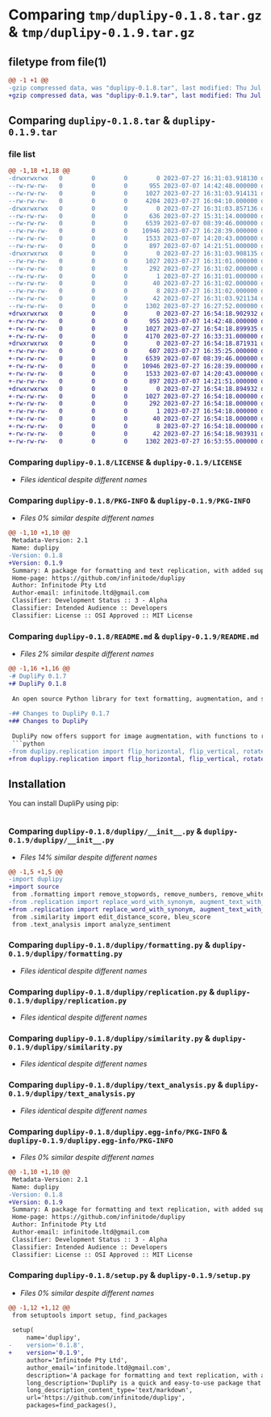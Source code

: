 # Comparing `tmp/duplipy-0.1.8.tar.gz` & `tmp/duplipy-0.1.9.tar.gz`

## filetype from file(1)

```diff
@@ -1 +1 @@
-gzip compressed data, was "duplipy-0.1.8.tar", last modified: Thu Jul 27 16:31:03 2023, max compression
+gzip compressed data, was "duplipy-0.1.9.tar", last modified: Thu Jul 27 16:54:18 2023, max compression
```

## Comparing `duplipy-0.1.8.tar` & `duplipy-0.1.9.tar`

### file list

```diff
@@ -1,18 +1,18 @@
-drwxrwxrwx   0        0        0        0 2023-07-27 16:31:03.918130 duplipy-0.1.8/
--rw-rw-rw-   0        0        0      955 2023-07-07 14:42:48.000000 duplipy-0.1.8/LICENSE
--rw-rw-rw-   0        0        0     1027 2023-07-27 16:31:03.914131 duplipy-0.1.8/PKG-INFO
--rw-rw-rw-   0        0        0     4204 2023-07-27 16:04:10.000000 duplipy-0.1.8/README.md
-drwxrwxrwx   0        0        0        0 2023-07-27 16:31:03.857136 duplipy-0.1.8/duplipy/
--rw-rw-rw-   0        0        0      636 2023-07-27 15:31:14.000000 duplipy-0.1.8/duplipy/__init__.py
--rw-rw-rw-   0        0        0     6539 2023-07-07 08:39:46.000000 duplipy-0.1.8/duplipy/formatting.py
--rw-rw-rw-   0        0        0    10946 2023-07-27 16:28:39.000000 duplipy-0.1.8/duplipy/replication.py
--rw-rw-rw-   0        0        0     1533 2023-07-07 14:20:43.000000 duplipy-0.1.8/duplipy/similarity.py
--rw-rw-rw-   0        0        0      897 2023-07-07 14:21:51.000000 duplipy-0.1.8/duplipy/text_analysis.py
-drwxrwxrwx   0        0        0        0 2023-07-27 16:31:03.908135 duplipy-0.1.8/duplipy.egg-info/
--rw-rw-rw-   0        0        0     1027 2023-07-27 16:31:01.000000 duplipy-0.1.8/duplipy.egg-info/PKG-INFO
--rw-rw-rw-   0        0        0      292 2023-07-27 16:31:02.000000 duplipy-0.1.8/duplipy.egg-info/SOURCES.txt
--rw-rw-rw-   0        0        0        1 2023-07-27 16:31:01.000000 duplipy-0.1.8/duplipy.egg-info/dependency_links.txt
--rw-rw-rw-   0        0        0       40 2023-07-27 16:31:02.000000 duplipy-0.1.8/duplipy.egg-info/requires.txt
--rw-rw-rw-   0        0        0        8 2023-07-27 16:31:02.000000 duplipy-0.1.8/duplipy.egg-info/top_level.txt
--rw-rw-rw-   0        0        0       42 2023-07-27 16:31:03.921134 duplipy-0.1.8/setup.cfg
--rw-rw-rw-   0        0        0     1302 2023-07-27 16:27:52.000000 duplipy-0.1.8/setup.py
+drwxrwxrwx   0        0        0        0 2023-07-27 16:54:18.902932 duplipy-0.1.9/
+-rw-rw-rw-   0        0        0      955 2023-07-07 14:42:48.000000 duplipy-0.1.9/LICENSE
+-rw-rw-rw-   0        0        0     1027 2023-07-27 16:54:18.899935 duplipy-0.1.9/PKG-INFO
+-rw-rw-rw-   0        0        0     4170 2023-07-27 16:33:31.000000 duplipy-0.1.9/README.md
+drwxrwxrwx   0        0        0        0 2023-07-27 16:54:18.871931 duplipy-0.1.9/duplipy/
+-rw-rw-rw-   0        0        0      607 2023-07-27 16:35:25.000000 duplipy-0.1.9/duplipy/__init__.py
+-rw-rw-rw-   0        0        0     6539 2023-07-07 08:39:46.000000 duplipy-0.1.9/duplipy/formatting.py
+-rw-rw-rw-   0        0        0    10946 2023-07-27 16:28:39.000000 duplipy-0.1.9/duplipy/replication.py
+-rw-rw-rw-   0        0        0     1533 2023-07-07 14:20:43.000000 duplipy-0.1.9/duplipy/similarity.py
+-rw-rw-rw-   0        0        0      897 2023-07-07 14:21:51.000000 duplipy-0.1.9/duplipy/text_analysis.py
+drwxrwxrwx   0        0        0        0 2023-07-27 16:54:18.894932 duplipy-0.1.9/duplipy.egg-info/
+-rw-rw-rw-   0        0        0     1027 2023-07-27 16:54:18.000000 duplipy-0.1.9/duplipy.egg-info/PKG-INFO
+-rw-rw-rw-   0        0        0      292 2023-07-27 16:54:18.000000 duplipy-0.1.9/duplipy.egg-info/SOURCES.txt
+-rw-rw-rw-   0        0        0        1 2023-07-27 16:54:18.000000 duplipy-0.1.9/duplipy.egg-info/dependency_links.txt
+-rw-rw-rw-   0        0        0       40 2023-07-27 16:54:18.000000 duplipy-0.1.9/duplipy.egg-info/requires.txt
+-rw-rw-rw-   0        0        0        8 2023-07-27 16:54:18.000000 duplipy-0.1.9/duplipy.egg-info/top_level.txt
+-rw-rw-rw-   0        0        0       42 2023-07-27 16:54:18.903931 duplipy-0.1.9/setup.cfg
+-rw-rw-rw-   0        0        0     1302 2023-07-27 16:53:55.000000 duplipy-0.1.9/setup.py
```

### Comparing `duplipy-0.1.8/LICENSE` & `duplipy-0.1.9/LICENSE`

 * *Files identical despite different names*

### Comparing `duplipy-0.1.8/PKG-INFO` & `duplipy-0.1.9/PKG-INFO`

 * *Files 0% similar despite different names*

```diff
@@ -1,10 +1,10 @@
 Metadata-Version: 2.1
 Name: duplipy
-Version: 0.1.8
+Version: 0.1.9
 Summary: A package for formatting and text replication, with added support for image augmentation.
 Home-page: https://github.com/infinitode/duplipy
 Author: Infinitode Pty Ltd
 Author-email: infinitode.ltd@gmail.com
 Classifier: Development Status :: 3 - Alpha
 Classifier: Intended Audience :: Developers
 Classifier: License :: OSI Approved :: MIT License
```

### Comparing `duplipy-0.1.8/README.md` & `duplipy-0.1.9/README.md`

 * *Files 2% similar despite different names*

```diff
@@ -1,16 +1,16 @@
-# DupliPy 0.1.7
+# DupliPy 0.1.8
 
 An open source Python library for text formatting, augmentation, and similarity calculation tasks in NLP.
 
-## Changes to DupliPy 0.1.7
+## Changes to DupliPy
 
 DupliPy now offers support for image augmentation, with functions to rotate, resize and crop images. These are available through:
 ```python
-from duplipy.replication import flip_horizontal, flip_vertical, rotate, random_rotation, resize, crop, random_crop, perform_image_augmentation
+from duplipy.replication import flip_horizontal, flip_vertical, rotate, random_rotation, resize, crop, random_crop
 ```
 
 ## Installation
 
 You can install DupliPy using pip:
 
 ```bash
```

### Comparing `duplipy-0.1.8/duplipy/__init__.py` & `duplipy-0.1.9/duplipy/__init__.py`

 * *Files 14% similar despite different names*

```diff
@@ -1,5 +1,5 @@
-import duplipy
+import source
 from .formatting import remove_stopwords, remove_numbers, remove_whitespace, normalize_whitespace, separate_symbols, remove_special_characters, standardize_text, tokenize_text, stem_words, lemmatize_words, pos_tag
-from .replication import replace_word_with_synonym, augment_text_with_synonyms, load_text_file, augment_file_with_synonyms, insert_random_word, delete_random_word, insert_synonym, paraphrase, flip_horizontal, flip_vertical, rotate, random_rotation, resize, crop, random_crop, perform_image_augmentation
+from .replication import replace_word_with_synonym, augment_text_with_synonyms, load_text_file, augment_file_with_synonyms, insert_random_word, delete_random_word, insert_synonym, paraphrase, flip_horizontal, flip_vertical, rotate, random_rotation, resize, crop, random_crop
 from .similarity import edit_distance_score, bleu_score
 from .text_analysis import analyze_sentiment
```

### Comparing `duplipy-0.1.8/duplipy/formatting.py` & `duplipy-0.1.9/duplipy/formatting.py`

 * *Files identical despite different names*

### Comparing `duplipy-0.1.8/duplipy/replication.py` & `duplipy-0.1.9/duplipy/replication.py`

 * *Files identical despite different names*

### Comparing `duplipy-0.1.8/duplipy/similarity.py` & `duplipy-0.1.9/duplipy/similarity.py`

 * *Files identical despite different names*

### Comparing `duplipy-0.1.8/duplipy/text_analysis.py` & `duplipy-0.1.9/duplipy/text_analysis.py`

 * *Files identical despite different names*

### Comparing `duplipy-0.1.8/duplipy.egg-info/PKG-INFO` & `duplipy-0.1.9/duplipy.egg-info/PKG-INFO`

 * *Files 0% similar despite different names*

```diff
@@ -1,10 +1,10 @@
 Metadata-Version: 2.1
 Name: duplipy
-Version: 0.1.8
+Version: 0.1.9
 Summary: A package for formatting and text replication, with added support for image augmentation.
 Home-page: https://github.com/infinitode/duplipy
 Author: Infinitode Pty Ltd
 Author-email: infinitode.ltd@gmail.com
 Classifier: Development Status :: 3 - Alpha
 Classifier: Intended Audience :: Developers
 Classifier: License :: OSI Approved :: MIT License
```

### Comparing `duplipy-0.1.8/setup.py` & `duplipy-0.1.9/setup.py`

 * *Files 0% similar despite different names*

```diff
@@ -1,12 +1,12 @@
 from setuptools import setup, find_packages
 
 setup(
     name='duplipy',
-    version='0.1.8',
+    version='0.1.9',
     author='Infinitode Pty Ltd',
     author_email='infinitode.ltd@gmail.com',
     description='A package for formatting and text replication, with added support for image augmentation.',
     long_description='DupliPy is a quick and easy-to-use package that can handle text formatting and data augmentation tasks for NLP in Python, with added support for image augmentation.',
     long_description_content_type='text/markdown',
     url='https://github.com/infinitode/duplipy',
     packages=find_packages(),
```

